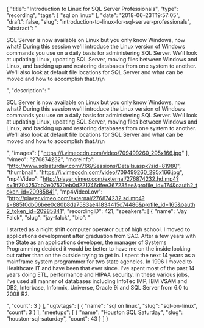 {
  "title": "Introduction to Linux for SQL Server Professionals",
  "type": "recording",
  "tags": [
    "sql on linux"
  ],
  "date": "2018-06-23T19:57:05",
  "draft": false,
  "slug": "introduction-to-linux-for-sql-server-professionals",
  "abstract": "<p>SQL Server is now available on Linux but you only know Windows, now what? During this session we'll introduce the Linux version of Windows commands you use on a daily basis for administering SQL Server. We'll look at updating Linux, updating SQL Server, moving files between Windows and Linux, and backing up and restoring databases from one system to another. We'll also look at default file locations for SQL Server and what can be moved and how to accomplish that.\r\n</p>",
  "description": "<p>SQL Server is now available on Linux but you only know Windows, now what? During this session we'll introduce the Linux version of Windows commands you use on a daily basis for administering SQL Server. We'll look at updating Linux, updating SQL Server, moving files between Windows and Linux, and backing up and restoring databases from one system to another. We'll also look at default file locations for SQL Server and what can be moved and how to accomplish that.\r\n</p>",
  "images": [
    "https://i.vimeocdn.com/video/709499260_295x166.jpg"
  ],
  "vimeo": "276874232",
  "moreinfo": "http://www.sqlsaturday.com/766/Sessions/Details.aspx?sid=81980",
  "thumbnail": "https://i.vimeocdn.com/video/709499260_295x166.jpg",
  "mp4Video": "http://player.vimeo.com/external/276874232.hd.mp4?s=1ff704257cb2e07570eb0d221746dfee367235ee&profile_id=174&oauth2_token_id=20985841",
  "mp4VideoLow": "http://player.vimeo.com/external/276874232.sd.mp4?s=885f0db06bee0c80b8da7583ae41834415c74486&profile_id=165&oauth2_token_id=20985841",
  "recordingID": 421,
  "speakers": [
    {
      "name": "Jay Falck",
      "slug": "jay-falck",
      "bio": "<p>I started as a night shift computer operator out of high school. I moved to applications development after graduation from SAC. After a few years with the State as an applications developer, the manager of Systems Programming decided it would be better to have me on the inside looking out rather than on the outside trying to get in. I spent the next 14 years as a mainframe system programmer for two state agencies. In 1996 I moved to Healthcare IT and have been that ever since. I’ve spent most of the past 14 years doing ETL, performance and HIPAA security. In these various jobs, I’ve used all manner of databases including InfoTec IMP, IBM VSAM and DB2, Interbase, Informix, Universe, Oracle 9i and SQL Server from 6.0 to 2008 R2.</p>",
      "count": 3
    }
  ],
  "ugtvtags": [
    {
      "name": "sql on linux",
      "slug": "sql-on-linux",
      "count": 3
    }
  ],
  "meetups": [
    {
      "name": "Houston SQL Saturday",
      "slug": "houston-sql-saturday",
      "count": 43
    }
  ]
}